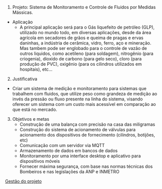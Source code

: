 1. Projeto: Sistema de Monitoramento e Controle de Fluidos por Medidas Mássicas.
 - Aplicação
    - A principal aplicação será para o Gás liquefeito de petróleo (GLP), utilizado no mundo todo, em diversas aplicações, desde da área agrícola em secadores de grãos e queima de pragas e ervas daninhas, a  indústria de cerâmica, vidro, ferro, aço e mineração.
    Mas tambem pode ser englobado para o controle de vazão de outros liquidos, como acetileno (para soldagem), nitrogênio (para criogenia), dioxido de carbono (para gelo seco), cloro (para produçâo de PVC), oxigênio (para os cilindros utilizados em hospitais), etc...
2. Justificativa
- Criar um sistema de medição e monitoramento para sistemas que trabalhem com fluidos, que utilize peso como grandeza de medição ao invés da pressão ou fluxo presente na linha do sistema, visando oferecer um sistema com um custo mais acessível em comparação ao que está no mercado.
3. Objetivos e metas
   - Construção de uma balança com precisão na casa das miligramas
   - Construção do sistema de acionamento de válvulas para acionamento dos dispositivos de fornecimento (cilindros, botijões, etc)
   - Comunicação com um servidor via MQTT
   - Armazenamento de dados em bancos de dados
   - Monitoramento por uma interface desktop e aplicativo para dispositivos móveis
   - Fornecer máxima segurança, com base nas normas técnicas dos Bombeiros e nas legislações da ANP e INMETRO

[Gestão do projeto](gestao_do_projeto.md)